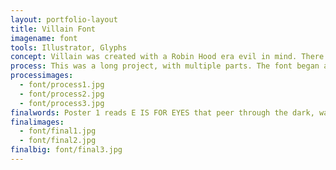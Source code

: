 ```yaml
---
layout: portfolio-layout
title: Villain Font
imagename: font
tools: Illustrator, Glyphs
concept: Villain was created with a Robin Hood era evil in mind. There was a bit of world building involved, which helped round out the font overall. The story would have been something like this; Set in Germany sometime in the late 1800s an awful cunning evil swept through the land. They wrote awful letters and had awful spirits that linger about them, and they knew far too much about poison. It was based loosely on a modern Fractura style, inspiration coming from how you would write with a chisel tipped pen. Because I love tall skinny fonts, I decided to try combining the effect of a tall cap height with an old fashioned feel. The best part was having a story that this font would be in, it made it all the more magical to actually say, alright, how would they write this? How would the punctuation look? I was able to weave a story with just how I created the letters.  The project also included a set of dingbats, and that was fun to image what kind of bits of the world I could create.
process: This was a long project, with multiple parts. The font began as handwritten letterforms, rewritten over and over again to get the weights and angles. It was then scanned and traced in Illustrator, where it was adjusted to a grid and made the same weight. At this point, we exported one letter out to be 3D printed, which was incredible to do, and to see how exactly the letter physically looks. Once the letters, numbers, and punctuation were completed, they were brought into Glyphs to adjust them further. There was where the kerning and leading were created, as well as doing some custom pairs for certain letters.  The final part was creating a poster to celebrate the font. These posters each had to talk about an aspect of the font.
processimages:
  - font/process1.jpg
  - font/process2.jpg
  - font/process3.jpg
finalwords: Poster 1 reads E IS FOR EYES that peer through the dark, watching and waiting, weeping, withering in darkness. Villain has a narrow aperture, which allows for a condensed look. The arcs are sharply transitioned much like a brushstroke of ink, narrow to wide and full. Perfect for that dreadful letter you mean to send. Poster 2 reads  X IS FOR XANTHIC the nitrogenous compound found in the blood you left behind when you killed the queen and her men. Their ghosts still clamor outside your windows. Villain has a large x-height, emphasized by the tall ascenders and descenders. Lowercase letters are half the height of the uppercase, which allows you to recount how the queen was murdered in more detail. Poster 3 reads R IS FOR RAVENS who gather around your home in a great cloud of unkindness, shadowing the sun and moon from reaching the tall dark windows. Villain has downturned terminals that taper and turn like the sharp beak of the raven. The terminals are reflected throughout the font.
finalimages:
  - font/final1.jpg
  - font/final2.jpg
finalbig: font/final3.jpg
---
```

